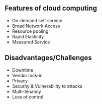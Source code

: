 ## Features of cloud computing

- On-demand self service
- Broad Network Access
- Resource pooling
- Rapid Elasticity
- Measured Service

## Disadvantages/Challenges

- Downtime
- Vendor lock-in
- Privacy
- Security & Vulnerability to attacks
- Multi-tenancy
- Loss of control